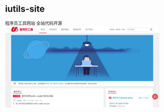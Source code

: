 # iutils-site
程序员工具网站 全站代码开源
![程序员工具网站](https://github.com/iutils/iutils-site/blob/master/doc/img/程序员工具网站.png)
